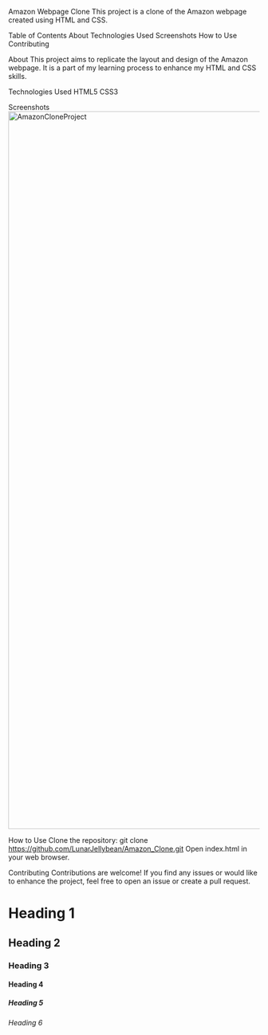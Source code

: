 Amazon Webpage Clone
This project is a clone of the Amazon webpage created using HTML and CSS.

Table of Contents
About
Technologies Used
Screenshots
How to Use
Contributing

About
This project aims to replicate the layout and design of the Amazon webpage. It is a part of my learning process to enhance my HTML and CSS skills.

Technologies Used
HTML5
CSS3

Screenshots
<img width="1440" alt="AmazonCloneProject" src="https://github.com/LunarJellybean/Amazon_Clone/assets/63499578/e62db5b0-e3b3-4a6e-b882-3a24a61af39c">


How to Use
Clone the repository: git clone https://github.com/LunarJellybean/Amazon_Clone.git
Open index.html in your web browser.

Contributing
Contributions are welcome! If you find any issues or would like to enhance the project, feel free to open an issue or create a pull request.

# Heading 1
## Heading 2
### Heading 3
#### Heading 4
##### Heading 5
###### Heading 6

